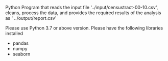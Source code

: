 Python Program that reads the input file '../input/censustract-00-10.csv', cleans, process the data, and provides the required results of the analysis as ' ../output/report.csv'

Please use Python 3.7 or above version.
Please have the following libraries installed
- pandas 
- numpy 
- seaborn

